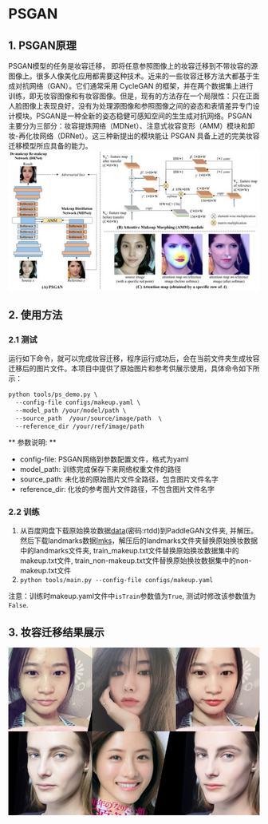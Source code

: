 # PSGAN

## 1. PSGAN原理
PSGAN模型的任务是妆容迁移， 即将任意参照图像上的妆容迁移到不带妆容的源图像上。很多人像美化应用都需要这种技术。近来的一些妆容迁移方法大都基于生成对抗网络（GAN）。它们通常采用 CycleGAN 的框架，并在两个数据集上进行训练，即无妆容图像和有妆容图像。但是，现有的方法存在一个局限性：只在正面人脸图像上表现良好，没有为处理源图像和参照图像之间的姿态和表情差异专门设计模块。PSGAN是一种全新的姿态稳健可感知空间的生生成对抗网络。PSGAN 主要分为三部分：妆容提炼网络（MDNet）、注意式妆容变形（AMM）模块和卸妆-再化妆网络（DRNet）。这三种新提出的模块能让 PSGAN 具备上述的完美妆容迁移模型所应具备的能力。
![](../imgs/psgan_arc.png)

## 2. 使用方法
### 2.1 测试
运行如下命令，就可以完成妆容迁移，程序运行成功后，会在当前文件夹生成妆容迁移后的图片文件。本项目中提供了原始图片和参考供展示使用，具体命令如下所示：

```
python tools/ps_demo.py \  
  --config-file configs/makeup.yaml \
  --model_path /your/model/path \
  --source_path  /your/source/image/path  \
  --reference_dir /your/ref/image/path
```
** 参数说明: **
- config-file: PSGAN网络到参数配置文件，格式为yaml
- model_path: 训练完成保存下来网络权重文件的路径
- source_path: 未化妆的原始图片文件全路径，包含图片文件名字
- reference_dir: 化妆的参考图片文件路径，不包含图片文件名字

### 2.2 训练
1. 从百度网盘下载原始换妆数据[data](https://pan.baidu.com/s/1ZF-DN9PvbBteOSfQodWnyw)(密码:rtdd)到PaddleGAN文件夹, 并解压。然后下载landmarks数据[lmks]()，解压后的landmarks文件夹替换原始换妆数据中的landmarks文件夹, train_makeup.txt文件替换原始换妆数据集中的makeup.txt文件, train_non-makeup.txt文件替换原始换妆数据集中的non-makeup.txt文件
2. `python tools/main.py --config-file configs/makeup.yaml`

注意：训练时makeup.yaml文件中`isTrain`参数值为`True`, 测试时修改该参数值为`False`.

## 3. 妆容迁移结果展示
![](../imgs/makeup_shifter.png)
